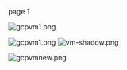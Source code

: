 page 1

![gcpvm1.png](https://docs-api-qa.cloudlabs.ai/repos/raw.githubusercontent.com/AzharSpektra/samplerepo/main/189709R4y63PI/images/gcpvm1.png?token=8b2t1Sg45N8JBe8QNwBlyhJq)

![gcpvm1.png](https://docs-api-qa.cloudlabs.ai/repos/raw.githubusercontent.com/AzharSpektra/samplerepo/main/189709R4y63PI/images/gcpvm1.png?token=8b2t1Sg45N8JBe8QNwBlyhJq)
![vm-shadow.png](https://docs-api-qa.cloudlabs.ai/repos/raw.githubusercontent.com/AzharSpektra/samplerepo/main/189709R4y63PI/images/vm-shadow.png?token=8b2t1Sg45N8JBe8QNwBlyhJq)

![gcpvmnew.png](https://docs-api-qa.cloudlabs.ai/repos/raw.githubusercontent.com/AzharSpektra/samplerepo/main/189709R4y63PI/images/gcpvmnew.png?token=8b2t1Sg45N8JBe8QNwBlyhJq)